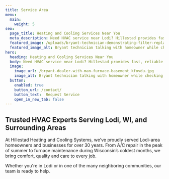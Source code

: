 ```yaml
---
title: Service Area
menu:
  main:
    weight: 5
seo:
  page_title: Heating and Cooling Services Near You
  meta_description: Need HVAC service near Lodi? Hillestad provides fast, reliable heating and cooling solutions across Dane County and beyond.
  featured_image: /uploads/bryant-technician-demonstrating-filter-replacement-1000.jpg
  featured_image_alt: Bryant technician talking with homeowner while checking air filter and furnace
hero: 
  heading: Heating and Cooling Services Near You
  body: Need HVAC service near Lodi? Hillestad provides fast, reliable heating and cooling solutions across Dane County and beyond.
  image: 
    image_url: /bryant-dealer-with-man-furnace-basement_kfovdu.jpg
    image_alt: Bryant technician talking with homeowner while checking air filter and furnace
  button:
    enabled: true
    button_url: /contact/ 
    button_text:  Request Service
    open_in_new_tab: false
---
```


## Trusted HVAC Experts Serving Lodi, WI, and Surrounding Areas

At Hillestad Heating and Cooling Systems, we’ve proudly served Lodi-area homeowners and businesses for over 30 years. From A/C repair in the peak of summer to furnace maintenance during Wisconsin’s coldest months, we bring comfort, quality and care to every job.

Whether you're in Lodi or in one of the many neighboring communities, our team is ready to help. 